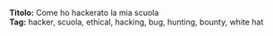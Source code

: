 **Titolo:** Come ho hackerato la mia scuola
<br />
**Tag:** hacker, scuola, ethical, hacking, bug, hunting, bounty, white hat
#

